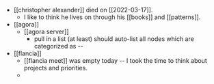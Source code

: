 - [[christopher alexander]] died on [[2022-03-17]].
	- I like to think he lives on through his [[books]] and [[patterns]].
- [[agora]]
	- [[agora server]]
		- pull <item type> in a list (at least) should auto-list all nodes which are categorized as <type> --
- [[flancia]]
	- [[flancia meet]] was empty today -- I took the time to think about projects and priorities.
	-